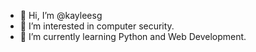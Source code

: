 - 👋 Hi, I’m @kayleesg
- 👀 I’m interested in computer security.
- 🌱 I’m currently learning Python and Web Development.

<!---
kayleesg/kayleesg is a ✨ special ✨ repository because its `README.md` (this file) appears on your GitHub profile.
You can click the Preview link to take a look at your changes.
--->

